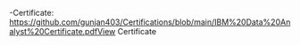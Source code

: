 -Certificate: https://github.com/gunjan403/Certifications/blob/main/IBM%20Data%20Analyst%20Certificate.pdfView Certificate</a>
